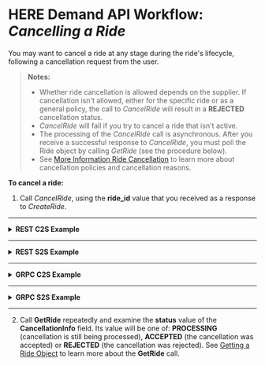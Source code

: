 # HERE Demand API Workflow: *Cancelling a Ride* #

You may want to cancel a ride at any stage during the ride's lifecycle, following a cancellation request from the user.

>**Notes:** 
>* Whether ride cancellation is allowed depends on the supplier. If cancellation isn't allowed, either for the specific ride or as a general policy, the call to *CancelRide* will result in a **REJECTED** cancellation status.
>* *CancelRide* will fail if you try to cancel a ride that isn't active.
>* The processing of the *CancelRide* call is asynchronous. After you receive a successful response to *CancelRide*, you must poll the Ride object by calling *GetRide* (see the procedure below).
>* See [More Information Ride Cancellation](https://github.com/Developers-Here-Mobility/HERE-Mobility-Demand-API-Developer-Guide/blob/master/DemandDevGuide_RideCancellationDetails.md) to learn more about cancellation policies and cancellation reasons.

**To cancel a ride:**

1. Call *CancelRide*, using the **ride_id** value that you received as a response to *CreateRide*.

----
<details>
<summary><b>REST C2S Example</b></summary>

**Request:**

    COMING SOON

**Response:**

	COMING SOON

</details>

----

<details>
<summary><b>REST S2S Example</b></summary>

**Request:**

    COMING SOON

**Response:**

	COMING SOON

</details>

----

<details>
<summary><b>GRPC C2S Example</b></summary>

**Request:**

    COMING SOON


**Response:**

    COMING SOON

</details>

----

<details>
<summary><b>GRPC S2S Example</b></summary>

**Request:**

    COMING SOON


**Response:**

    COMING SOON

</details>

----

2. Call **GetRide** repeatedly and examine the **status** value of the **CancellationInfo** field. Its value will be one of: **PROCESSING** (cancellation is still being processed), **ACCEPTED** (the cancellation was accepted) or **REJECTED** (the cancellation was rejected). See [Getting a Ride Object](https://github.com/Developers-Here-Mobility/HERE-Mobility-Demand-API-Developer-Guide/blob/master/DemandDevGuide_GetRide.md) to learn more about the **GetRide** call.





